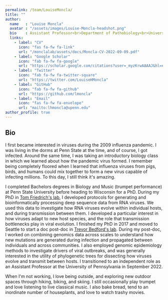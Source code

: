```yaml
---
permalink: /team/LouiseMoncla/
title: ""
author:
  name   : "Louise Moncla"
  avatar : "/assets/images/Louise-Moncla-headshot.png"
  bio    : Assistant Professor<br>Department of Pathobiology<br>University of Pennsylvania
  links:
    - label: "CV"
      icon: "fas fa-fw fa-link"
      url: "/monclalab/assets/docs/Moncla-CV-2022-09-09.pdf"
    - label: "Google Scholar"
      icon: "fab fa-fw fa-google"
      url: "https://scholar.google.com/citations?user=_myzKrwAAAAJ&hl=en"
    - label: "Twitter"
      icon: "fab fa-fw fa-twitter-square"
      url: "https://twitter.com/LouiseHMoncla"
    - label: "GitHub"
      icon: "fab fa-fw fa-github"
      url: "https://github.com/lmoncla"
    - label: "Email"
      icon: "fas fa-fw fa-envelope"
      url: "mailto:lhmoncla@upenn.edu"
author_profile: true
---
```


<!-- <img src="/assets/images/summary.png"> -->

## Bio 

I first became interested in viruses during the 2009 influenza pandemic. I was living in the dorms at Penn State at the time, and of course, I got infected. Around the same time, I was taking an introductory biology class in which we learned about how the pandemic virus formed. I remember being completely floored when I learned that influenza viruses from pigs, birds, and humans could mix together to form a new virus capable of infecting millions. To this day, I still think it's amazing. 

I completed Bachelors degrees in Biology and Music (trumpet performance) at Penn State University before heading to Wisconsin for a PhD. During my PhD in [Tom Friedrich's lab](https://friedrichlab.vetmed.wisc.edu/), I developed protocols for generating and bioinformatically processing deep sequence data from RNA viruses. We used this data to investigate how RNA viruses evolve within individual hosts, and during transmission between them. I developed a particular interest in how viruses adapt to new host species, and the role that transmission bottlenecks play in viral evolution. I finished my PhD in 2017 and moved to Seattle to start a doc post-doc in [Trevor Bedford's lab](https://bedford.io/). During my post-doc, I worked on combining genomics data across scales to understand how new mutations are generated during infection and propagated between individuals and across communities. I also employed genomic epidemiology methods to investigate drivers of viral outbreaks, and was generally interested in the utility of phylogenetic trees for dissecting how viruses evolve and transmit between hosts. I transitioned to an independent role as an Assistant Professor at the University of Pennsylvania in September 2022. 

When I'm not working, I love being outside, and exploring new outdoor spaces through hiking, biking, and skiing. I still occasionally play trumpet and love listening to live classical music. I also bake bread, tend to an inordinate number of houseplants, and love to watch trashy movies. 